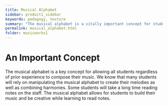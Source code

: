 ```yaml
---
title: Musical Alphabet 
sidebar: product1_sidebar
keywords: pedagogy, texture
summary: "The musical alphabet is a vitally important concept for students to use the concepts in Music Works 1.   "
permalink: musical_alphabet.html
folder: musicworks1
---
```


# An Important Concept
The musical alphabet is a key concept for allowing all students regardless of prior experience to compose their music. We know that many students will rely on manipulating the musical alphabet to create their melodies as well as combining harmonies. Some students will take a long time reading notes on the staff. The musical alphabet allows for students to build their music and be creative while learning to read notes. 